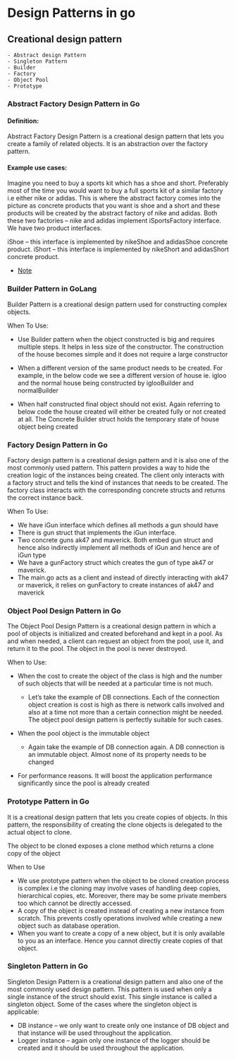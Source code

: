 # Design Patterns in go

## Creational design pattern
    - Abstract design Pattern
    - Singleton Pattern
    - Builder
    - Factory
    - Object Pool
    - Prototype


### Abstract Factory Design Pattern in Go

#### Definition:

  Abstract Factory Design Pattern is a creational design pattern that lets you create a family of related objects. It is an abstraction over the factory pattern.

#### Example use cases:

Imagine you need to buy a sports kit which has a shoe and short. Preferably most of the time you would want to buy a full sports kit of a similar factory i.e either nike or adidas. This is where the abstract factory comes into the picture as concrete products that you want is shoe and a short and these products will be created by the abstract factory of nike and adidas.
Both these two factories – nike and adidas implement iSportsFactory interface.
We have two product interfaces.

iShoe – this interface is implemented by nikeShoe and adidasShoe concrete product.
iShort – this interface is implemented by nikeShort and adidasShort concrete product.

- [Note](https://golangbyexample.com/abstract-factory-design-pattern-go/)

### Builder Pattern in GoLang

Builder Pattern is a creational design pattern used for constructing complex objects.

When To Use:

- Use Builder pattern when the object constructed is big and requires multiple steps. It helps in less size of the constructor.  The construction of the house becomes simple and it does not require a large constructor

- When a different version of the same product needs to be created. For example, in the below code we see a different version of house ie. igloo and the normal house being constructed by iglooBuilder and normalBuilder

- When half constructed final object should not exist. Again referring to below code the house created will either be created fully or not created at all. The Concrete Builder struct holds the temporary state of house object being created

### Factory Design Pattern in Go

Factory design pattern is a creational design pattern and it is also one of the most commonly used pattern. This pattern provides a way to hide the creation logic of the instances being created.
The client only interacts with a factory struct and tells the kind of instances that needs to be created. The factory class interacts with the corresponding concrete structs and returns the correct instance back.

When To Use:

- We have iGun interface which defines all methods a gun should have
- There is gun struct that implements the iGun interface.
- Two concrete guns ak47 and maverick. Both embed gun struct and hence also indirectly implement all methods of iGun and hence are of iGun type
- We have a gunFactory struct which creates the gun of type ak47 or maverick.
- The main.go acts as a client and instead of directly interacting with ak47 or maverick, it relies on gunFactory to create instances of ak47 and maverick

### Object Pool Design Pattern in Go

The Object Pool Design Pattern is a creational design pattern in which a pool of objects is initialized and created beforehand and kept in a pool. As and when needed, a client can request an object from the pool, use it, and return it to the pool. The object in the pool is never destroyed.

When to Use:
- When the cost to create the object of the class is high and the number of such objects that will be needed at a particular time is not much.
    - Let’s take the example of DB connections. Each of the connection object creation is cost is high as there is network calls involved and also at a time not more than a certain connection might be needed. The object pool design pattern is perfectly suitable for such cases.

- When the pool object is the immutable object
    - Again take the example of DB connection again. A DB connection is an immutable object. Almost none of its property needs to be changed

- For performance reasons. It will boost the application performance significantly since the pool is already created

### Prototype Pattern in Go

It is a creational design pattern that lets you create copies of objects. In this pattern, the responsibility of creating the clone objects is delegated to the actual object to clone.

The object to be cloned exposes a clone method which returns a clone copy of the object

When to Use
- We use prototype pattern when the object to be cloned creation process is complex i.e the cloning may involve vases of handling deep copies, hierarchical copies, etc. Moreover, there may be some private members too which cannot be directly accessed.
- A copy of the object is created instead of creating a new instance from scratch. This prevents costly operations involved while creating a new object such as database operation.
- When you want to create a copy of a new object, but it is only available to you as an interface. Hence you cannot directly create copies of that object.

### Singleton Pattern in Go

Singleton Design Pattern is a creational design pattern and also one of the most commonly used design pattern. This pattern is used when only a single instance of the struct should exist. This single instance is called a singleton object. Some of the cases where the singleton object is applicable:

- DB instance – we only want to create only one instance of DB object and that instance will be used throughout the application. 
- Logger instance – again only one instance of the logger should be created and it should be used throughout the application.
